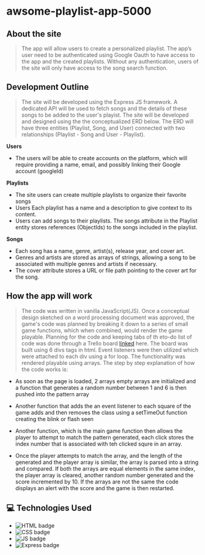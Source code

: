 # awsome-playlist-app-5000

## About the site

> The app will allow users to create a personalized playlist. The app’s user need to be authenticated using Google Oauth to have access to the app and the created playlists. Without any authentication, users of the site will only have access to the song search function.

## Development Outline

> The site will be developed using the Express JS framework. A dedicated API will be used to fetch songs and the details of these songs to be added to the user's playist. The site will be developed and designed using the the conceptualized ERD below. The ERD will have three entities (Playlist, Song, and User) connected with two relationships (Playlist - Song and User - Playlist). 

**Users**
* The users will be able to create accounts on the platform, which will require providing a name, email, and possibly linking their Google account (googleId)

**Playlists**
* The site users can create multiple playlists to organize their favorite songs
* Users Each playlist has a name and a description to give context to its content.
* Users can add songs to their playlists. The songs attribute in the Playlist entity stores references (ObjectIds) to the songs included in the playlist.

**Songs**
* Each song has a name, genre, artist(s), release year, and cover art.
* Genres and artists are stored as arrays of strings, allowing a song to be associated with multiple genres and artists if necessary.
* The cover attribute stores a URL or file path pointing to the cover art for the song.



## How the app will work

> The code was written in vanilla JavaScript(JS). Once a conceptual design sketched on a word processing document was approved, the game's code was planned by breaking it down to a series of small game functions, which when combined, would render the game playable. Planning for the code and keeping tabs of th eto-do list of code was done through a Trello board [linked](https://trello.com/b/d5CAAMGT/memory-game) here.
> The board was built using 6 divs tags in html. Event listeners were then utilized which were attached to each div using a for loop. The functionality was rendered playable using arrays. The step by step explanation of how the code works is:

- As soon as the page is loaded, 2 arrays empty arrays are initialized and a function that generates a random number between 1 and 6 is then pushed into the pattern array

- Another function that adds the an event listener to each square of the game adds and then removes the class using a setTimeOut function creating the blink or flash seen

- Another function, which is the main game function then allows the player to attempt to match the pattern generated, each click stores the index number that is associated with teh clicked squre in an array.

- Once the player attempts to match the array, and the length of the generated and the player array is similar, the array is parsed into a string and compared. If both the arrays are equal elements in the same index, the player array is cleared, another random number generated and the score incremented by 10. If the arrays are not the same the code displays an alert with the score and the game is then restarted.



## :computer: Technologies Used

- ![HTML badge](https://img.shields.io/badge/HTML5-E34F26?style=for-the-badge&logo=html5&logoColor=white)
- ![CSS badge](https://img.shields.io/badge/CSS3-1572B6?style=for-the-badge&logo=css3&logoColor=white)
- ![JS badge](https://img.shields.io/badge/JavaScript-323330?style=for-the-badge&logo=javascript&logoColor=F7DF1E)
- ![Express badge](https://img.shields.io/badge/JavaScript-323330?style=for-the-badge&logo=express&logoColor=F7DF1E)

